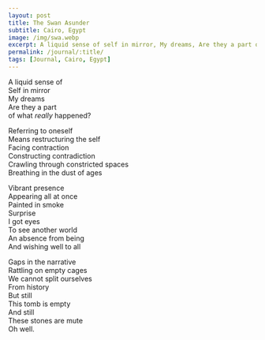 ```yaml
---
layout: post
title: The Swan Asunder
subtitle: Cairo, Egypt
image: /img/swa.webp
excerpt: A liquid sense of self in mirror, My dreams, Are they a part of what *really* happened? ...
permalink: /journal/:title/
tags: [Journal, Cairo, Egypt]
---
```


A liquid sense of  
Self in mirror  
My dreams  
Are they a part  
of what *really* happened?  

Referring to oneself  
Means restructuring the self  
Facing contraction  
Constructing contradiction  
Crawling through constricted spaces  
Breathing in the dust of ages  

Vibrant presence  
Appearing all at once  
Painted in smoke  
Surprise  
I got eyes  
To see another world  
An absence from being  
And wishing well to all  

Gaps in the narrative  
Rattling on empty cages  
We cannot split ourselves  
From history  
But still  
This tomb is empty  
And still  
These stones are mute  
Oh well.  

